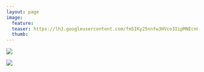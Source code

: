```yaml
---
layout: page
image:
  feature:
  teaser: https://lh3.googleusercontent.com/fm5IKy25nnfw3HVco3IipMNEcnOOTY2vVaUEn_EDBGM=w245-h184-no
  thumb:
---
```


![](https://lh3.googleusercontent.com/XxRpm6tpIapeEDF0w-EmQJn6I9tm5OkKX_-DT5bZ2zQ=w800)

![](https://lh3.googleusercontent.com/SreKD7njDFibJTqB0J7XQZD8Ze4bhEHvyNOdhbrksnA=w800)
